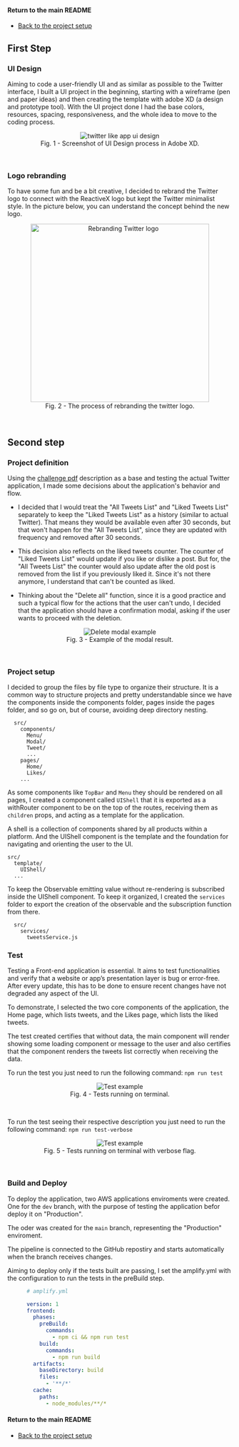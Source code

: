 #### Return to the main README

- [Back to the project setup](../README.md)
  
## First Step
### UI Design
  Aiming to code a user-friendly UI and as similar as possible to the Twitter interface, I built a UI project in the beginning, starting with a wireframe (pen and paper ideas) and then creating the template with adobe XD (a design and prototype tool). With the UI project done I had the base colors, resources, spacing, responsiveness, and the whole idea to move to the coding process. 

<div align="center">
  <figure>
    <img src="../src/assests/images/ui-twitter-like-app.png" alt="twitter like app ui design">
    <figcaption>Fig. 1 - Screenshot of UI Design process in Adobe XD.</figcaption>
  </figure>
</div>
<br />


  ### Logo rebranding
   To have some fun and be a bit creative, I decided to rebrand the Twitter logo to connect with the ReactiveX logo but kept the Twitter minimalist style. In the picture below, you can understand the concept behind the new logo.

  <div align="center">
    <figure>
      <img width="400px" src="../src/assests/images/rebranding.jpg" alt="Rebranding Twitter logo"/>
      <br />
      <figcaption>Fig. 2 - The process of rebranding the twitter logo.</figcaption>
    </figure>
  </div>
<br />

  ## Second step

  ### Project definition
  Using the [challenge pdf](../src/assests/pdf/Twitter-like_application.pdf) description as a base and testing the actual Twitter application, I made some decisions about the application's behavior and flow.
  - I decided that I would treat the "All Tweets List" and "Liked Tweets List" separately to keep the "Liked Tweets List" as a history (similar to actual Twitter). That means they would be available even after 30 seconds, but that won't happen for the "All Tweets List", since they are updated with frequency and removed after 30 seconds.

  - This decision also reflects on the liked tweets counter. The counter of "Liked Tweets List" would update if you like or dislike a post. But for, the "All Tweets List" the counter would also update after the old post is removed from the list if you previously liked it. Since it's not there anymore, I understand that can't be counted as liked. 
  
  - Thinking about the "Delete all" function, since it is a good practice and such a typical flow for the actions that the user can't undo, I decided that the application should have a confirmation modal, asking if the user wants to proceed with the deletion. 

  <div align="center">
    <figure>
      <img src="../src/assests/images/delete-example.png" alt="Delete modal example"/>
      <br />
      <figcaption>Fig. 3 - Example of the modal result.</figcaption>
    </figure>
  </div>

<br />
  
  ### Project setup
  I decided to group the files by file type to organize their structure. It is a common way to structure projects and pretty understandable since we have the components inside the components folder, pages inside the pages folder, and so go on, but of course, avoiding deep directory nesting.

      src/
        components/
          Menu/
          Modal/
          Tweet/
          ...
        pages/
          Home/
          Likes/
        ...

  As some components like `TopBar` and `Menu` they should be rendered on all pages, I created a component called `UIShell` that it is exported as a withRouter component to be on the top of the routes, receiving them as `children` props, and acting as a template for the application. 

  A shell is a collection of components shared by all products within a platform. 
  And the UIShell component is the template and the foundation for navigating and orienting the user to the UI.

    src/
      template/
        UIShell/
      ...

  To keep the Observable emitting value without re-rendering is subscribed inside  the UIShell component.
  To keep it organized, I created the `services` folder to export the creation of the observable and the subscription function from there. 

      src/
        services/
          tweetsService.js

  ### Test
  Testing a Front-end application is essential. It aims to test functionalities and verify that a website or app’s presentation layer is bug or error-free. After every update, this has to be done to ensure recent changes have not degraded any aspect of the UI.

  To demonstrate, I selected the two core components of the application, the Home page, which lists tweets, and the Likes page, which lists the liked tweets.

  The test created certifies that without data, the main component will render showing some loading component or message to the user and also certifies that the component renders the tweets list correctly when receiving the data.

  To run the test you just need to run the following command:
  `npm run test`


<div align="center">
  <figure>
    <img src="../src/assests/images/terminal-test.png" alt="Test example"/>
    <br />
    <figcaption>Fig. 4 - Tests running on terminal.</figcaption>
  </figure>
</div>

<br />
  
  To run the test seeing their respective description you just need to run the following command: `npm run test-verbose`


<div align="center">
  <figure>
    <img src="../src/assests/images/terminal-test-verbose.png" alt="Test example"/>
    <br />
    <figcaption>Fig. 5 - Tests running on terminal with verbose flag.</figcaption>
  </figure>
</div>

<br />

  ### Build and Deploy
  
  To deploy the application, two AWS applications enviroments were created. 
  One for the `dev` branch, with the purpose of testing the application befor deploy it on "Production".

  The oder was created for the `main` branch, representing the "Production" enviroment. 

  The pipeline is connected to the GitHub repostiry and starts automatically when the branch receives changes. 

  Aiming to deploy only if the tests built are passing, I set the amplify.yml with the configuration to run the tests in the preBuild step. 

```yml
      # amplify.yml

      version: 1
      frontend:
        phases:
          preBuild:
            commands:
              - npm ci && npm run test
          build:
            commands:
              - npm run build
        artifacts:
          baseDirectory: build
          files:
            - '**/*'
        cache:
          paths:
            - node_modules/**/*
  ```

#### Return to the main README

- [Back to the project setup](../README.md)
  

